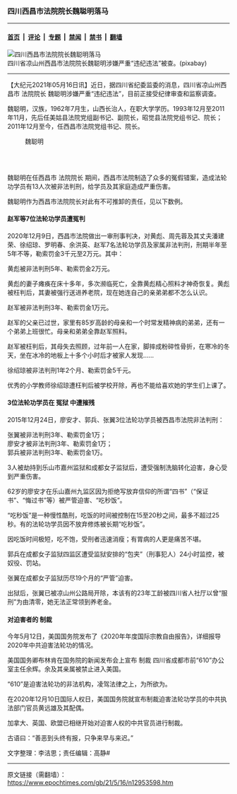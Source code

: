 ### 四川西昌市法院院长魏聪明落马

---

#### [首页](../../../..?n12953598) &nbsp;|&nbsp; [评论](../../../../../epoch-comment?n12953598) &nbsp;|&nbsp; [专题](../../../../../epoch-special?n12953598) &nbsp;|&nbsp; [禁闻](../../../../../epoch-news?n12953598) &nbsp;|&nbsp; [禁书](../../../../../books?n12953598) &nbsp;|&nbsp; [翻墙](https://github.com/gfw-breaker/nogfw/blob/master/README.md?n12953598)


<div><img alt="四川西昌市法院院长魏聪明落马" class="attachment-djy_600_400 size-djy_600_400 wp-post-image" src="https://i.epochtimes.com/assets/uploads/2021/05/id12953744-clouds-pixabay-600x400.jpg"/>
<div class="caption">
 四川省凉山州西昌市法院院长魏聪明涉嫌严重“违纪违法”被查。(pixabay)
</div></div><hr/><div class="post_content" id="artbody" itemprop="articleBody">
 <!-- article content begin -->
 <p>
  【大纪元2021年05月16日讯】近日，据四川省纪委监委的消息，四川省凉山州西昌市
  <ok href="https://www.epochtimes.com/gb/tag/%E6%B3%95%E9%99%A2%E9%99%A2%E9%95%BF.html">
   法院院长
  </ok>
  魏聪明涉嫌严重“违纪违法”，目前正接受纪律审查和监察调查。
 </p>
 <p>
  魏聪明，汉族，1962年7月生，山西长治人，在职大学学历。1993年12月至2011年11月，先后任美姑县法院党组副书记、副院长，昭觉县法院党组书记、院长；2011年12月至今，任西昌市法院党组书记、院长。
 </p>
 <figure aria-describedby="caption-attachment-12953707" class="wp-caption aligncenter" id="attachment_12953707" style="width: 75px">
  <ok href="https://i.epochtimes.com/assets/uploads/2021/05/id12953707-2021-5-12-weicongming.jpeg" target="_blank">
   <img alt="" class="size-full wp-image-12953707" src="https://i.epochtimes.com/assets/uploads/2021/05/id12953707-2021-5-12-weicongming.jpeg"/>
  </ok>
  <br/><figcaption class="wp-caption-text" id="caption-attachment-12953707">
   魏聪明
  </figcaption><br/>
 </figure><br/>
 <p>
  魏聪明在任西昌市
  <ok href="https://www.epochtimes.com/gb/tag/%E6%B3%95%E9%99%A2%E9%99%A2%E9%95%BF.html">
   法院院长
  </ok>
  期间，西昌市法院制造了众多的冤假错案，造成法轮功学员有13人次被非法判刑，给学员及其家庭造成严重伤害。
 </p>
 <p>
  魏聪明作为西昌市法院院长对此有不可推卸的责任，见以下数例。
 </p>
 <h4>
  赵军等7位法轮功学员遭冤判
 </h4>
 <p>
  2020年12月9日，西昌市法院做出一审刑事判决，对黄彪、周先蓉及其丈夫潘建荣、徐绍琼、罗明春、余洪英、赵军7名法轮功学员及家属非法判刑，刑期半年至5年不等，勒索罚金3千元至2万元。其中：
 </p>
 <p>
  黄彪被非法判刑5年、勒索罚金2万元。
 </p>
 <p>
  黄彪的妻子瘫痪在床十多年，多次濒临死亡，全靠黄彪精心照料才神奇恢复。黄彪被枉判后，其妻被强行送进养老院，现在她连自己的亲弟弟都不怎么认识。
 </p>
 <p>
  赵军被非法判刑3年、勒索罚金1万元。
 </p>
 <p>
  赵军的父亲已过世，家里有85岁高龄的母亲和一个时常发精神病的弟弟，还有一个弟弟上班很忙。母亲和弟弟全靠赵军照料。
 </p>
 <p>
  赵军被枉判后，其母失去照顾，过年前一人在家，脚摔成粉碎性骨折，在寒冷的冬天，坐在冰冷的地板上十多个小时后才被家人发现……
 </p>
 <p>
  徐绍琼被非法判刑1年2个月、勒索罚金5千元。
 </p>
 <p>
  优秀的小学教师徐绍琼遭枉判后被学校开除，再也不能给喜欢她的学生们上课了。
 </p>
 <h4>
  3位法轮功学员在
  <ok href="https://www.epochtimes.com/gb/tag/%E5%86%A4%E7%8B%B1.html">
   冤狱
  </ok>
  中遭摧残
 </h4>
 <p>
  2015年12月24日，廖安才、郭兵、张翼3位法轮功学员被西昌市法院非法判刑：
 </p>
 <p>
  张翼被非法判刑3年、勒索罚金1万；
  <br/>
  廖安才被非法判刑3年、勒索罚金1万；
  <br/>
  郭兵被非法判刑3年、勒索罚金1万。
 </p>
 <p>
  3人被劫持到乐山市嘉州监狱和成都女子监狱后，遭受强制洗脑转化迫害，身心受到严重伤害。
 </p>
 <p>
  62岁的廖安才在乐山嘉州九监区因为拒绝写放弃信仰的所谓“四书”（“保证书”、“悔过书”等）被严管迫害、“吃秒饭”。
 </p>
 <p>
  “吃秒饭”是一种慢性酷刑，吃饭的时间被控制在15至20秒之间，最多不超过25秒。有的法轮功学员因不放弃修炼被长期“吃秒饭”。
 </p>
 <p>
  因吃饭时间极短，吃不饱，受刑者迅速消瘦；有胃病的人更是痛苦不堪。
 </p>
 <p>
  郭兵在成都女子监狱四监区遭受监狱安排的“包夹”（刑事犯人）24小时监控，被奴役、罚站。
 </p>
 <p>
  张翼在成都女子监狱历尽19个月的“严管”迫害。
 </p>
 <p>
  出狱后，张翼已被凉山州公路局开除，本该有的23年工龄被四川省人社厅以曾“服刑”为由清零，她无法正常领到养老金。
 </p>
 <h4>
  对迫害者的
  <ok href="https://www.epochtimes.com/gb/tag/%E5%88%B6%E8%A3%81.html">
   制裁
  </ok>
 </h4>
 <p>
  今年5月12日，美国国务院发布了《2020年年度国际宗教自由报告》，详细报导2020年中共迫害法轮功的情况。
 </p>
 <p>
  美国国务卿布林肯在国务院的新闻发布会上宣布
  <ok href="https://www.epochtimes.com/gb/tag/%E5%88%B6%E8%A3%81.html">
   制裁
  </ok>
  四川省成都市前“610”办公室主任余辉。余及其亲属被禁止进入美国。
 </p>
 <p>
  “610”是迫害法轮功的非法机构，凌驾法律之上，为所欲为。
 </p>
 <p>
  在2020年12月10日国际人权日，美国国务院就宣布制裁迫害法轮功学员的中共执法部门官员黄远雄及其配偶。
 </p>
 <p>
  加拿大、英国、欧盟已相继开始对迫害人权的中共官员进行制裁。
 </p>
 <p>
  古语曰：“善恶到头终有报，只争来早与来迟。”
 </p>
 <p>
  文字整理：李洁思；责任编辑：高静#
 </p>
 <!-- article content end -->
 <div id="below_article_ad">
 </div>
</div>


---

原文链接（需翻墙）：https://www.epochtimes.com/gb/21/5/16/n12953598.htm